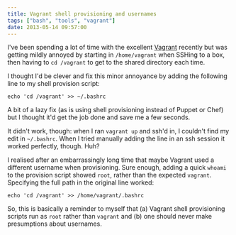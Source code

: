 ```yaml
---
title: Vagrant shell provisioning and usernames
tags: ["bash", "tools", "vagrant"]
date: 2013-05-14 09:57:00
---
```


I've been spending a lot of time with the excellent [Vagrant](http://www.vagrantup.com/) recently but was getting mildly annoyed by starting in `/home/vagrant` when SSHing to a box, then having to `cd /vagrant` to get to the shared directory each time.

I thought I'd be clever and fix this minor annoyance by adding the following line to my shell provision script:

```shell
echo 'cd /vagrant' >> ~/.bashrc
```

A bit of a lazy fix (as is using shell provisioning instead of Puppet or Chef) but I thought it'd get the job done and save me a few seconds.

It didn't work, though: when I ran `vagrant up` and ssh'd in, I couldn't find my edit in `~/.bashrc`. When I tried manually adding the line in an ssh session it worked perfectly, though. Huh?

I realised after an embarrassingly long time that maybe Vagrant used a different username when provisioning. Sure enough, adding a quick `whoami` to the provision script showed `root`, rather than the expected `vagrant`. Specifying the full path in the original line worked:

```shell
echo 'cd /vagrant' >> /home/vagrant/.bashrc
```

So, this is basically a reminder to myself that (a) Vagrant shell provisioning scripts run as `root` rather than `vagrant` and (b) one should never make presumptions about usernames.
